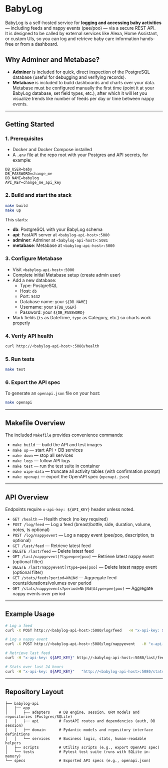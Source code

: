 # BabyLog

BabyLog is a self-hosted service for **logging and accessing baby activities** — including feeds and nappy events (pee/poo) — via a secure REST API.  
It is designed to be called by external services like Alexa, Home Assistant, or custom UIs, so you can log and retrieve baby care information hands-free or from a dashboard.

## Why Adminer and Metabase?

- **Adminer** is included for quick, direct inspection of the PostgreSQL database (useful for debugging and verifying records).
- **Metabase** is included to build dashboards and charts over your data. Metabase must be configured manually the first time (point it at your BabyLog database, set field types, etc.), after which it will let you visualize trends like number of feeds per day or time between nappy events.

---

## Getting Started

### 1. Prerequisites
- Docker and Docker Compose installed
- A `.env` file at the repo root with your Postgres and API secrets, for example:

```env
DB_USER=baby
DB_PASSWORD=change_me
DB_NAME=babylog
API_KEY=change_me_api_key
```

### 2. Build and start the stack
```bash
make build
make up
```

This starts:
- **db**: PostgreSQL with your BabyLog schema  
- **api**: FastAPI server at `<babylog-api-host>:5080`  
- **adminer**: Adminer at `<babylog-api-host>:5081`  
- **metabase**: Metabase at `<babylog-api-host>:5000`

### 3. Configure Metabase
- Visit `<babylog-api-host>:5000`
- Complete initial Metabase setup (create admin user)
- Add a new database:
  - Type: PostgreSQL
  - Host: `db`
  - Port: `5432`
  - Database name: your `${DB_NAME}`
  - Username: your `${DB_USER}`
  - Password: your `${DB_PASSWORD}`
- Mark fields (`ts` as DateTime, `type` as Category, etc.) so charts work properly

### 4. Verify API health
```bash
curl http://<babylog-api-host>:5080/health
```

### 5. Run tests
```bash
make test
```

### 6. Export the API spec
To generate an `openapi.json` file on your host:
```bash
make openapi
```

---

## Makefile Overview

The included `Makefile` provides convenience commands:

- `make build` — build the API and test images  
- `make up` — start API + DB services  
- `make down` — stop all services  
- `make logs` — follow API logs  
- `make test` — run the test suite in container  
- `make wipe-data` — truncate all activity tables (with confirmation prompt)  
- `make openapi` — export the OpenAPI spec (`openapi.json`)  

---

## API Overview

Endpoints require `x-api-key: ${API_KEY}` header unless noted.

- `GET /health` — Health check (no key required)
- `POST /log/feed` — Log a feed (breast/bottle, side, duration, volume, notes, ts optional)
- `POST /log/nappyevent` — Log a nappy event (pee/poo, description, ts optional)
- `GET /last/feed` — Retrieve latest feed  
- `DELETE /last/feed` — Delete latest feed  
- `GET /last/nappyevent[?type=pee|poo]` — Retrieve latest nappy event (optional filter)  
- `DELETE /last/nappyevent[?type=pee|poo]` — Delete latest nappy event (optional filter)  
- `GET /stats/feeds?period=Nh|Nd` — Aggregate feed counts/durations/volumes over period  
- `GET /stats/nappyevents?period=Nh|Nd[&type=pee|poo]` — Aggregate nappy events over period  

---

## Example Usage

```bash
# Log a feed
curl -X POST http://<babylog-api-host>:5080/log/feed   -H "x-api-key: ${API_KEY}" -H "Content-Type: application/json"   -d '{"type":"breast","side":"left","duration_min":20}'

# Log a nappy event
curl -X POST http://<babylog-api-host>:5080/log/nappyevent   -H "x-api-key: ${API_KEY}" -H "Content-Type: application/json"   -d '{"type":"poo","description":"yellow mushy"}'

# Retrieve last feed
curl -H "x-api-key: ${API_KEY}" http://<babylog-api-host>:5080/last/feed

# Stats over last 24 hours
curl -H "x-api-key: ${API_KEY}"   "http://<babylog-api-host>:5080/stats/feeds?period=24h"
```

---

## Repository Layout

```
├── babylog-api
│   ├── app
│   │   ├── adapters    # DB engine, session, ORM models and repositories (Postgres/SQLite)
│   │   ├── api         # FastAPI routes and dependencies (auth, DB session)
│   │   ├── domain      # Pydantic models and repository interface definitions
│   │   └── services    # Business logic, stats, human-readable helpers
│   ├── scripts         # Utility scripts (e.g., export OpenAPI spec)
│   └── tests           # Pytest test suite (runs with SQLite in-memory)
└── specs               # Exported API specs (e.g., openapi.json)
```
